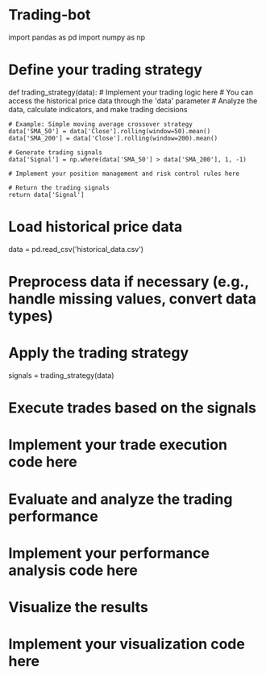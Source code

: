# Trading-bot

import pandas as pd
import numpy as np

# Define your trading strategy
def trading_strategy(data):
    # Implement your trading logic here
    # You can access the historical price data through the 'data' parameter
    # Analyze the data, calculate indicators, and make trading decisions

    # Example: Simple moving average crossover strategy
    data['SMA_50'] = data['Close'].rolling(window=50).mean()
    data['SMA_200'] = data['Close'].rolling(window=200).mean()

    # Generate trading signals
    data['Signal'] = np.where(data['SMA_50'] > data['SMA_200'], 1, -1)

    # Implement your position management and risk control rules here

    # Return the trading signals
    return data['Signal']

# Load historical price data
data = pd.read_csv('historical_data.csv')

# Preprocess data if necessary (e.g., handle missing values, convert data types)

# Apply the trading strategy
signals = trading_strategy(data)

# Execute trades based on the signals
# Implement your trade execution code here

# Evaluate and analyze the trading performance
# Implement your performance analysis code here

# Visualize the results
# Implement your visualization code here

